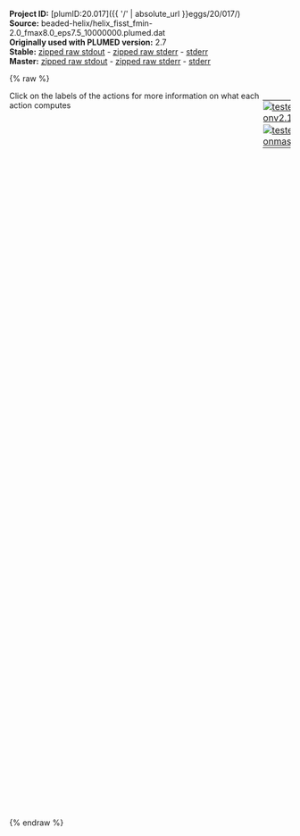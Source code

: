 **Project ID:** [plumID:20.017]({{ '/' | absolute_url }}eggs/20/017/)  
**Source:** beaded-helix/helix_fisst_fmin-2.0_fmax8.0_eps7.5_10000000.plumed.dat  
**Originally used with PLUMED version:** 2.7  
**Stable:** [zipped raw stdout](helix_fisst_fmin-2.0_fmax8.0_eps7.5_10000000.plumed.dat.plumed.stdout.txt.zip) - [zipped raw stderr](helix_fisst_fmin-2.0_fmax8.0_eps7.5_10000000.plumed.dat.plumed.stderr.txt.zip) - [stderr](helix_fisst_fmin-2.0_fmax8.0_eps7.5_10000000.plumed.dat.plumed.stderr)  
**Master:** [zipped raw stdout](helix_fisst_fmin-2.0_fmax8.0_eps7.5_10000000.plumed.dat.plumed_master.stdout.txt.zip) - [zipped raw stderr](helix_fisst_fmin-2.0_fmax8.0_eps7.5_10000000.plumed.dat.plumed_master.stderr.txt.zip) - [stderr](helix_fisst_fmin-2.0_fmax8.0_eps7.5_10000000.plumed.dat.plumed_master.stderr)  

{% raw %}
<div style="width: 100%; float:left">
<div style="width: 90%; float:left" id="value_details_data/beaded-helix/helix_fisst_fmin-2.0_fmax8.0_eps7.5_10000000.plumed.dat"> Click on the labels of the actions for more information on what each action computes </div>
<div style="width: 10%; float:left"><table><tr><td style="padding:1px"><a href="helix_fisst_fmin-2.0_fmax8.0_eps7.5_10000000.plumed.dat.plumed.stderr"><img src="https://img.shields.io/badge/v2.10-passing-green.svg" alt="tested onv2.10" /></a></td></tr><tr><td style="padding:1px"><a href="helix_fisst_fmin-2.0_fmax8.0_eps7.5_10000000.plumed.dat.plumed_master.stderr"><img src="https://img.shields.io/badge/master-passing-green.svg" alt="tested onmaster" /></a></td></tr></table></div></div>
<pre style="width=97%;">
<span style="color:blue" class="comment">#UNITS LENGTH=A TIME=fs ENERGY=kcal/mol</span>
<br/><b name="data/beaded-helix/helix_fisst_fmin-2.0_fmax8.0_eps7.5_10000000.plumed.datb1" onclick='showPath("data/beaded-helix/helix_fisst_fmin-2.0_fmax8.0_eps7.5_10000000.plumed.dat","data/beaded-helix/helix_fisst_fmin-2.0_fmax8.0_eps7.5_10000000.plumed.datb1","data/beaded-helix/helix_fisst_fmin-2.0_fmax8.0_eps7.5_10000000.plumed.datb1","violet")'>b1</b><span style="display:none;" id="data/beaded-helix/helix_fisst_fmin-2.0_fmax8.0_eps7.5_10000000.plumed.datb1">The GROUP action with label <b>b1</b> calculates the following quantities:<table  align="center" frame="void" width="95%" cellpadding="5%"><tr><td width="5%"><b> Quantity </b>  </td><td width="5%"><b> Type </b>  </td><td><b> Description </b> </td></tr><tr><td width="5%">b1</td><td width="5%"><font color="violet">atoms</font></td><td>indices of atoms specified in GROUP</td></tr></table></span>: <span class="plumedtooltip" style="color:green">GROUP<span class="right">Define a group of atoms so that a particular list of atoms can be referenced with a single label in definitions of CVs or virtual atoms. <a href="https://www.plumed.org/doc-master/user-doc/html/_g_r_o_u_p.html" style="color:green">More details</a><i></i></span></span> <span class="plumedtooltip">ATOMS<span class="right">the numerical indexes for the set of atoms in the group<i></i></span></span>=1
<b name="data/beaded-helix/helix_fisst_fmin-2.0_fmax8.0_eps7.5_10000000.plumed.datb2" onclick='showPath("data/beaded-helix/helix_fisst_fmin-2.0_fmax8.0_eps7.5_10000000.plumed.dat","data/beaded-helix/helix_fisst_fmin-2.0_fmax8.0_eps7.5_10000000.plumed.datb2","data/beaded-helix/helix_fisst_fmin-2.0_fmax8.0_eps7.5_10000000.plumed.datb2","violet")'>b2</b><span style="display:none;" id="data/beaded-helix/helix_fisst_fmin-2.0_fmax8.0_eps7.5_10000000.plumed.datb2">The GROUP action with label <b>b2</b> calculates the following quantities:<table  align="center" frame="void" width="95%" cellpadding="5%"><tr><td width="5%"><b> Quantity </b>  </td><td width="5%"><b> Type </b>  </td><td><b> Description </b> </td></tr><tr><td width="5%">b2</td><td width="5%"><font color="violet">atoms</font></td><td>indices of atoms specified in GROUP</td></tr></table></span>: <span class="plumedtooltip" style="color:green">GROUP<span class="right">Define a group of atoms so that a particular list of atoms can be referenced with a single label in definitions of CVs or virtual atoms. <a href="https://www.plumed.org/doc-master/user-doc/html/_g_r_o_u_p.html" style="color:green">More details</a><i></i></span></span> <span class="plumedtooltip">ATOMS<span class="right">the numerical indexes for the set of atoms in the group<i></i></span></span>=12
<b name="data/beaded-helix/helix_fisst_fmin-2.0_fmax8.0_eps7.5_10000000.plumed.datcas" onclick='showPath("data/beaded-helix/helix_fisst_fmin-2.0_fmax8.0_eps7.5_10000000.plumed.dat","data/beaded-helix/helix_fisst_fmin-2.0_fmax8.0_eps7.5_10000000.plumed.datcas","data/beaded-helix/helix_fisst_fmin-2.0_fmax8.0_eps7.5_10000000.plumed.datcas","violet")'>cas</b><span style="display:none;" id="data/beaded-helix/helix_fisst_fmin-2.0_fmax8.0_eps7.5_10000000.plumed.datcas">The GROUP action with label <b>cas</b> calculates the following quantities:<table  align="center" frame="void" width="95%" cellpadding="5%"><tr><td width="5%"><b> Quantity </b>  </td><td width="5%"><b> Type </b>  </td><td><b> Description </b> </td></tr><tr><td width="5%">cas</td><td width="5%"><font color="violet">atoms</font></td><td>indices of atoms specified in GROUP</td></tr></table></span>: <span class="plumedtooltip" style="color:green">GROUP<span class="right">Define a group of atoms so that a particular list of atoms can be referenced with a single label in definitions of CVs or virtual atoms. <a href="https://www.plumed.org/doc-master/user-doc/html/_g_r_o_u_p.html" style="color:green">More details</a><i></i></span></span> <span class="plumedtooltip">ATOMS<span class="right">the numerical indexes for the set of atoms in the group<i></i></span></span>=1-12

<b name="data/beaded-helix/helix_fisst_fmin-2.0_fmax8.0_eps7.5_10000000.plumed.datdend" onclick='showPath("data/beaded-helix/helix_fisst_fmin-2.0_fmax8.0_eps7.5_10000000.plumed.dat","data/beaded-helix/helix_fisst_fmin-2.0_fmax8.0_eps7.5_10000000.plumed.datdend","data/beaded-helix/helix_fisst_fmin-2.0_fmax8.0_eps7.5_10000000.plumed.datdend","black")'>dend</b><span style="display:none;" id="data/beaded-helix/helix_fisst_fmin-2.0_fmax8.0_eps7.5_10000000.plumed.datdend">The DISTANCE action with label <b>dend</b> calculates the following quantities:<table  align="center" frame="void" width="95%" cellpadding="5%"><tr><td width="5%"><b> Quantity </b>  </td><td width="5%"><b> Type </b>  </td><td><b> Description </b> </td></tr><tr><td width="5%">dend</td><td width="5%"><font color="black">scalar</font></td><td>the DISTANCE between this pair of atoms</td></tr></table></span>: <span class="plumedtooltip" style="color:green">DISTANCE<span class="right">Calculate the distance between a pair of atoms. <a href="https://www.plumed.org/doc-master/user-doc/html/_d_i_s_t_a_n_c_e.html" style="color:green">More details</a><i></i></span></span> <span class="plumedtooltip">ATOMS<span class="right">the pair of atom that we are calculating the distance between<i></i></span></span>=<b name="data/beaded-helix/helix_fisst_fmin-2.0_fmax8.0_eps7.5_10000000.plumed.datb1">b1</b>,<b name="data/beaded-helix/helix_fisst_fmin-2.0_fmax8.0_eps7.5_10000000.plumed.datb2">b2</b>
<b name="data/beaded-helix/helix_fisst_fmin-2.0_fmax8.0_eps7.5_10000000.plumed.datrg" onclick='showPath("data/beaded-helix/helix_fisst_fmin-2.0_fmax8.0_eps7.5_10000000.plumed.dat","data/beaded-helix/helix_fisst_fmin-2.0_fmax8.0_eps7.5_10000000.plumed.datrg","data/beaded-helix/helix_fisst_fmin-2.0_fmax8.0_eps7.5_10000000.plumed.datrg","black")'>rg</b><span style="display:none;" id="data/beaded-helix/helix_fisst_fmin-2.0_fmax8.0_eps7.5_10000000.plumed.datrg">The GYRATION action with label <b>rg</b> calculates the following quantities:<table  align="center" frame="void" width="95%" cellpadding="5%"><tr><td width="5%"><b> Quantity </b>  </td><td width="5%"><b> Type </b>  </td><td><b> Description </b> </td></tr><tr><td width="5%">rg</td><td width="5%"><font color="black">scalar</font></td><td>the radius of gyration</td></tr></table></span>: <span class="plumedtooltip" style="color:green">GYRATION<span class="right">Calculate the radius of gyration, or other properties related to it. <a href="https://www.plumed.org/doc-master/user-doc/html/_g_y_r_a_t_i_o_n.html" style="color:green">More details</a><i></i></span></span> <span class="plumedtooltip">TYPE<span class="right"> The type of calculation relative to the Gyration Tensor you want to perform<i></i></span></span>=RADIUS <span class="plumedtooltip">ATOMS<span class="right">the group of atoms that you are calculating the Gyration Tensor for<i></i></span></span>=<b name="data/beaded-helix/helix_fisst_fmin-2.0_fmax8.0_eps7.5_10000000.plumed.datcas">cas</b>
<b name="data/beaded-helix/helix_fisst_fmin-2.0_fmax8.0_eps7.5_10000000.plumed.daten" onclick='showPath("data/beaded-helix/helix_fisst_fmin-2.0_fmax8.0_eps7.5_10000000.plumed.dat","data/beaded-helix/helix_fisst_fmin-2.0_fmax8.0_eps7.5_10000000.plumed.daten","data/beaded-helix/helix_fisst_fmin-2.0_fmax8.0_eps7.5_10000000.plumed.daten","black")'>en</b><span style="display:none;" id="data/beaded-helix/helix_fisst_fmin-2.0_fmax8.0_eps7.5_10000000.plumed.daten">The ENERGY action with label <b>en</b> calculates the following quantities:<table  align="center" frame="void" width="95%" cellpadding="5%"><tr><td width="5%"><b> Quantity </b>  </td><td width="5%"><b> Type </b>  </td><td><b> Description </b> </td></tr><tr><td width="5%">en</td><td width="5%"><font color="black">scalar</font></td><td>the internal energy</td></tr></table></span>: <span class="plumedtooltip" style="color:green">ENERGY<span class="right">Calculate the total potential energy of the simulation box. <a href="https://www.plumed.org/doc-master/user-doc/html/_e_n_e_r_g_y.html" style="color:green">More details</a><i></i></span></span> 
<br/><span style="color:blue" class="comment">#The conversion factor is 69.4786 pN = 1 kcal/mol/Angstrom</span>
<br/><span style="color:blue" class="comment">#0 pN to 100 pN</span>
<b name="data/beaded-helix/helix_fisst_fmin-2.0_fmax8.0_eps7.5_10000000.plumed.datf" onclick='showPath("data/beaded-helix/helix_fisst_fmin-2.0_fmax8.0_eps7.5_10000000.plumed.dat","data/beaded-helix/helix_fisst_fmin-2.0_fmax8.0_eps7.5_10000000.plumed.datf","data/beaded-helix/helix_fisst_fmin-2.0_fmax8.0_eps7.5_10000000.plumed.datf","black")'>f</b><span style="display:none;" id="data/beaded-helix/helix_fisst_fmin-2.0_fmax8.0_eps7.5_10000000.plumed.datf">The FISST action with label <b>f</b> calculates the following quantities:<table  align="center" frame="void" width="95%" cellpadding="5%"><tr><td width="5%"><b> Quantity </b>  </td><td width="5%"><b> Type </b>  </td><td><b> Description </b> </td></tr><tr><td width="5%">f.bias</td><td width="5%"><font color="black">scalar</font></td><td>the instantaneous value of the bias potential</td></tr><tr><td width="5%">f.force2</td><td width="5%"><font color="black">scalar</font></td><td>squared value of force from the bias.</td></tr><tr><td width="5%">f.dend_fbar</td><td width="5%"><font color="black">scalar</font></td><td>For each named CV biased, there will be a corresponding output CV_fbar storing the current linear bias prefactor. This particular component measures this quantity for the input CV named dend</td></tr></table></span>: <span class="plumedtooltip" style="color:green">FISST<span class="right">Compute and apply the optimal linear force on an observable to enhance sampling of conformational distributions over a range of applied forces. <a href="https://www.plumed.org/doc-master/user-doc/html/_f_i_s_s_t.html" style="color:green">More details</a><i></i></span></span> <span class="plumedtooltip">MIN_FORCE<span class="right">Minimum force (per CV) to use for sampling<i></i></span></span>=-2.0 <span class="plumedtooltip">MAX_FORCE<span class="right">Maximum force (per CV) to use for sampling<i></i></span></span>=8.0 <span class="plumedtooltip">PERIOD<span class="right">Steps corresponding to the learning rate<i></i></span></span>=200 <span class="plumedtooltip">NINTERPOLATE<span class="right">Number of grid points on which to do interpolation<i></i></span></span>=31 <span class="plumedtooltip">ARG<span class="right">the labels of the scalars on which the bias will act<i></i></span></span>=<b name="data/beaded-helix/helix_fisst_fmin-2.0_fmax8.0_eps7.5_10000000.plumed.datdend">dend</b> <span class="plumedtooltip">OUT_RESTART<span class="right">Output file for all information needed to continue FISST simulation<i></i></span></span>=helix_fisst_fmin-2.0_fmax8.0_eps7.5_10000000.restart.txt <span class="plumedtooltip">OUT_OBSERVABLE<span class="right">Output file putting weights needed to compute observables at different force values<i></i></span></span>=helix_fisst_fmin-2.0_fmax8.0_eps7.5_10000000.observable.txt <span class="plumedtooltip">OBSERVABLE_FREQ<span class="right"><i></i></span></span>=1000 <span class="plumedtooltip">CENTER<span class="right"> The CV value at which the applied bias energy will be zero<i></i></span></span>=0 <span class="plumedtooltip">KBT<span class="right">The system temperature in units of KB*T<i></i></span></span>=1

<span class="plumedtooltip" style="color:green">PRINT<span class="right">Print quantities to a file. <a href="https://www.plumed.org/doc-master/user-doc/html/_p_r_i_n_t.html" style="color:green">More details</a><i></i></span></span> <span class="plumedtooltip">ARG<span class="right">the labels of the values that you would like to print to the file<i></i></span></span>=<b name="data/beaded-helix/helix_fisst_fmin-2.0_fmax8.0_eps7.5_10000000.plumed.datdend">dend</b>,<b name="data/beaded-helix/helix_fisst_fmin-2.0_fmax8.0_eps7.5_10000000.plumed.datrg">rg</b>,<b name="data/beaded-helix/helix_fisst_fmin-2.0_fmax8.0_eps7.5_10000000.plumed.daten">en</b>,<b name="data/beaded-helix/helix_fisst_fmin-2.0_fmax8.0_eps7.5_10000000.plumed.datf">f.dend_fbar</b>,<b name="data/beaded-helix/helix_fisst_fmin-2.0_fmax8.0_eps7.5_10000000.plumed.datf">f.bias</b>,<b name="data/beaded-helix/helix_fisst_fmin-2.0_fmax8.0_eps7.5_10000000.plumed.datf">f.force2</b> <span class="plumedtooltip">FILE<span class="right">the name of the file on which to output these quantities<i></i></span></span>=helix_fisst_fmin-2.0_fmax8.0_eps7.5_10000000.en.colvar.txt <span class="plumedtooltip">STRIDE<span class="right"> the frequency with which the quantities of interest should be output<i></i></span></span>=5000
</pre>
{% endraw %}
